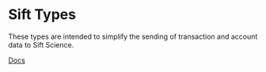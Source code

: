 # Sift Types

These types are intended to simplify the sending of transaction and account data to Sift Science.

[Docs](https://github.com/innago-property-management/CloudEvents/tree/main/src/libraries/SiftTypes/docs)